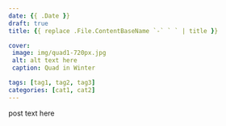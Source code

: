 ```yaml
---
date: {{ .Date }}
draft: true
title: {{ replace .File.ContentBaseName `-` ` ` | title }}

cover:
 image: img/quad1-720px.jpg
 alt: alt text here
 caption: Quad in Winter

tags: [tag1, tag2, tag3]
categories: [cat1, cat2]
---
```


post text here


